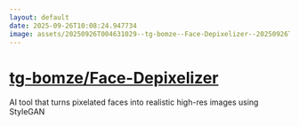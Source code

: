 ```yaml
---
layout: default
date: 2025-09-26T10:08:24.947734
image: assets/20250926T004631029--tg-bomze--Face-Depixelizer--20250926T005343982--cropped.png
---
```


# [tg-bomze/Face-Depixelizer](https://github.com/tg-bomze/Face-Depixelizer)

AI tool that turns pixelated faces into realistic high-res images using StyleGAN
